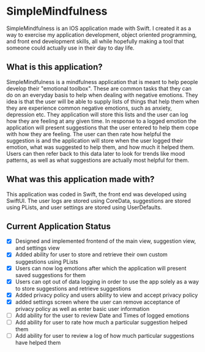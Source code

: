 <h1> SimpleMindfulness</h1>

SimpleMindfulness is an IOS application made with Swift. I created it as a way to exercise my application development, object oriented programming, and front end development skills, all while hopefully making a tool that someone could actually use in their day to day life.

<h2>What is this application?</h2>

SimpleMindfulness is a mindfulness application that is meant to help people develop their "emotional toolbox". These are common tasks that they can do on an everyday basis to help when dealing with negative emotions. They idea is that the user will be able to supply lists of things that help them when they are experience common negative emotions, such as anxiety, depression etc. They application will store this lists and the user can log how they are feeling at any given time. In response to a logged emotion the application will present suggestions that the user entered to help them cope with how they are feeling. The user can then rate how helpful the suggestion is and the application will store when the user logged their emotion, what was suggested to help them, and how much it helped them. Users can then refer back to this data later to look for trends like mood patterns, as well as what suggestions are actually most helpful for them.

<h2> What was this application made with?</h2>

This application was coded in Swift, the front end was developed using SwiftUI. The user logs are stored using CoreData, suggestions are stored using PLists, and user settings are stored using UserDefaults.

<h2> Current Application Status </h2>

- [X] Designed and implemented frontend of the main view, suggestion view, and settings view
- [X] Added ability for user to store and retrieve their own custom suggestions using PLists
- [X] Users can now log emotions after which the application will present saved suggestions for them
- [X] Users can opt out of data logging in order to use the app solely as a way to store suggestions and retrieve suggestions
- [X] Added privacy policy and users ability to view and accept privacy policy
- [X] added settings screen where the user can remove acceptance of privacy policy as well as enter basic user information
- [ ] Add ability for the user to review Date and Times of logged emotions
- [ ] Add ability for user to rate how much a particular suggestion helped them
- [ ] Add ability for user to review a log of how much particular suggestions have helped them
